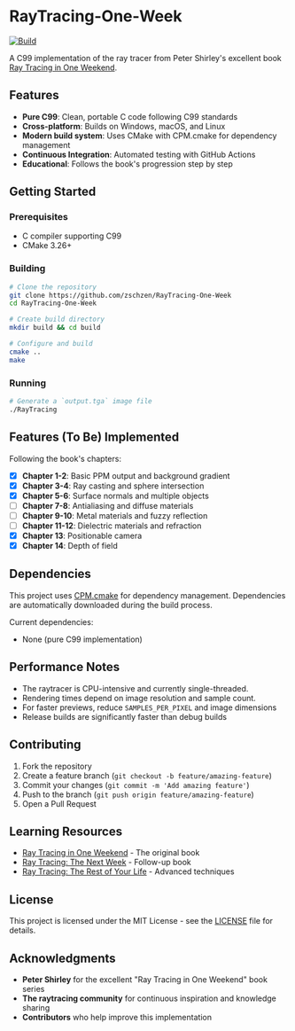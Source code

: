 # RayTracing-One-Week

[![Build](https://github.com/zschzen/RayTracing-One-Week/actions/workflows/build.yml/badge.svg)](https://github.com/zschzen/RayTracing-One-Week/actions/workflows/build.yml)


A C99 implementation of the ray tracer from Peter Shirley's excellent book [Ray Tracing in One Weekend](https://raytracing.github.io/books/RayTracingInOneWeekend.html).

## Features

-   **Pure C99**: Clean, portable C code following C99 standards
-   **Cross-platform**: Builds on Windows, macOS, and Linux
-   **Modern build system**: Uses CMake with CPM.cmake for dependency management
-   **Continuous Integration**: Automated testing with GitHub Actions
-   **Educational**: Follows the book's progression step by step

## Getting Started

### Prerequisites

-   C compiler supporting C99
-   CMake 3.26+

### Building

```bash
# Clone the repository
git clone https://github.com/zschzen/RayTracing-One-Week
cd RayTracing-One-Week

# Create build directory
mkdir build && cd build

# Configure and build
cmake ..
make

```

### Running

```bash
# Generate a `output.tga` image file
./RayTracing
```

## Features (To Be) Implemented

Following the book's chapters:

- [x] **Chapter 1-2**: Basic PPM output and background gradient
- [x] **Chapter 3-4**: Ray casting and sphere intersection
- [x] **Chapter 5-6**: Surface normals and multiple objects
- [ ] **Chapter 7-8**: Antialiasing and diffuse materials
- [ ] **Chapter 9-10**: Metal materials and fuzzy reflection
- [ ] **Chapter 11-12**: Dielectric materials and refraction
- [x] **Chapter 13**: Positionable camera
- [x] **Chapter 14**: Depth of field

## Dependencies

This project uses [CPM.cmake](https://github.com/cpm-cmake/CPM.cmake) for dependency management. Dependencies are automatically downloaded during the build process.

Current dependencies:

- None (pure C99 implementation)

## Performance Notes

- The raytracer is CPU-intensive and currently single-threaded.
- Rendering times depend on image resolution and sample count.
- For faster previews, reduce `SAMPLES_PER_PIXEL` and image dimensions
- Release builds are significantly faster than debug builds

## Contributing

1. Fork the repository
2. Create a feature branch (`git checkout -b feature/amazing-feature`)
3. Commit your changes (`git commit -m 'Add amazing feature'`)
4. Push to the branch (`git push origin feature/amazing-feature`)
5. Open a Pull Request

## Learning Resources

- [Ray Tracing in One Weekend](https://raytracing.github.io/books/RayTracingInOneWeekend.html) - The original book
- [Ray Tracing: The Next Week](https://raytracing.github.io/books/RayTracingTheNextWeek.html) - Follow-up book
- [Ray Tracing: The Rest of Your Life](https://raytracing.github.io/books/RayTracingTheRestOfYourLife.html) - Advanced techniques

## License

This project is licensed under the MIT License - see the [LICENSE](LICENSE) file for details.

## Acknowledgments

- **Peter Shirley** for the excellent "Ray Tracing in One Weekend" book series
- **The raytracing community** for continuous inspiration and knowledge sharing
- **Contributors** who help improve this implementation

